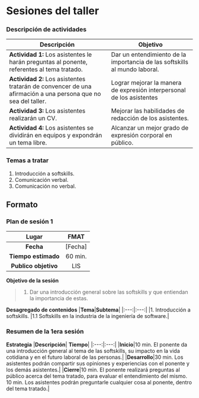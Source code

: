 # Sesiones del taller

### Descripción de actividades
| Descripción | Objetivo|
|---|---|
| **Actividad 1:** Los asistentes le harán preguntas al ponente, referentes al tema tratado.| Dar un entendimiento de la importancia de las softskills al mundo laboral.|
| **Actividad 2:** Los asistentes tratarán de convencer de una afirmación a una persona que no sea del taller. | Lograr mejorar la manera de expresión interpersonal de los asistentes|
| **Actividad 3:** Los asistentes realizarán un CV. |	Mejorar las habilidades de redacción de los asistentes.|
| **Actividad 4:** Los asistentes se dividirán en equipos y expondrán un tema libre. |	Alcanzar un mejor grado de expresión corporal en público.|

### Temas a tratar

1.	Introducción a softskills.
2.	Comunicación verbal.
3.	Comunicación no verbal.

## Formato
### Plan de sesión 1

|**Lugar**|	FMAT|
|:---:|:---:|
| **Fecha** | [Fecha]|
| **Tiempo estimado** |	60 min.|
| **Publico objetivo** |	LIS |

**Objetivo de la sesión**

> 1.	Dar una introducción general sobre las softskills y que entiendan la importancia de estas.

**Desagregado de contenidos**
|**Tema**|**Subtema**|
|:---:|:---:|
|1.	Introducción a softskills. |1.1 Softskills en la industria de la ingeniería de software.|

### Resumen de la 1era sesión

**Estrategia**
|**Descripción**|	**Tiempo**|
|:---:|:---:|
|**Inicio**|10 min.   El ponente da una introducción general al tema de las softskills, su impacto en la vida cotidiana y en el futuro laboral de las personas.|
|**Desarrollo**|30 min.  Los asistentes podrán compartir sus opiniones y experiencias con el ponente y los demás asistentes.|
|**Cierre**|10 min.  El ponente realizará preguntas al público acerca del tema tratado, para evaluar el entendimiento del mismo.  10 min.  Los asistentes podrán preguntarle cualquier cosa al ponente, dentro del tema tratado.|
